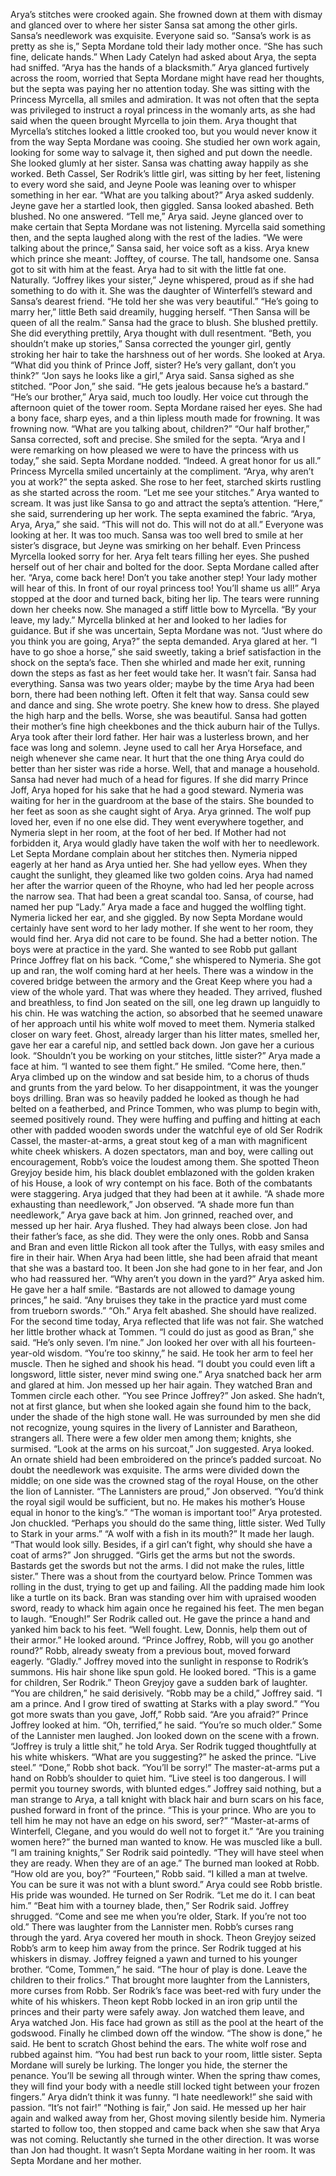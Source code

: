 Arya’s stitches were crooked again.
She frowned down at them with dismay and glanced over to where her sister Sansa sat among the other girls. Sansa’s needlework was exquisite.
Everyone said so. “Sansa’s work is as pretty as she is,” Septa Mordane told their lady mother once. “She has such fine, delicate hands.” When Lady Catelyn had asked about Arya, the septa had sniffed. “Arya has the hands of a blacksmith.”
Arya glanced furtively across the room, worried that Septa Mordane might have read her thoughts, but the septa was paying her no attention today. She was sitting with the Princess Myrcella, all smiles and admiration.
It was not often that the septa was privileged to instruct a royal princess in the womanly arts, as she had said when the queen brought Myrcella to join them. Arya thought that Myrcella’s stitches looked a little crooked too, but you would never know it from the way Septa Mordane was cooing.
She studied her own work again, looking for some way to salvage it, then sighed and put down the needle. She looked glumly at her sister. Sansa was chatting away happily as she worked. Beth Cassel, Ser Rodrik’s little girl, was sitting by her feet, listening to every word she said, and Jeyne Poole was leaning over to whisper something in her ear.
“What are you talking about?” Arya asked suddenly.
Jeyne gave her a startled look, then giggled. Sansa looked abashed.
Beth blushed. No one answered.
“Tell me,” Arya said.
Jeyne glanced over to make certain that Septa Mordane was not listening. Myrcella said something then, and the septa laughed along with the rest of the ladies.
“We were talking about the prince,” Sansa said, her voice soft as a kiss.
Arya knew which prince she meant: Jofftey, of course. The tall, handsome one. Sansa got to sit with him at the feast. Arya had to sit with the little fat one. Naturally.
“Joffrey likes your sister,” Jeyne whispered, proud as if she had something to do with it. She was the daughter of Winterfell’s steward and Sansa’s dearest friend. “He told her she was very beautiful.”
“He’s going to marry her,” little Beth said dreamily, hugging herself.
“Then Sansa will be queen of all the realm.”
Sansa had the grace to blush. She blushed prettily. She did everything prettily, Arya thought with dull resentment. “Beth, you shouldn’t make up stories,” Sansa corrected the younger girl, gently stroking her hair to take the harshness out of her words. She looked at Arya. “What did you think of Prince Joff, sister? He’s very gallant, don’t you think?”
“Jon says he looks like a girl,” Arya said.
Sansa sighed as she stitched. “Poor Jon,” she said. “He gets jealous because he’s a bastard.”
“He’s our brother,” Arya said, much too loudly. Her voice cut through the afternoon quiet of the tower room.
Septa Mordane raised her eyes. She had a bony face, sharp eyes, and a thin lipless mouth made for frowning. It was frowning now. “What are you talking about, children?”
“Our half brother,” Sansa corrected, soft and precise. She smiled for the septa. “Arya and I were remarking on how pleased we were to have the princess with us today,” she said.
Septa Mordane nodded. “Indeed. A great honor for us all.” Princess Myrcella smiled uncertainly at the compliment. “Arya, why aren’t you at work?” the septa asked. She rose to her feet, starched skirts rustling as she started across the room. “Let me see your stitches.”
Arya wanted to scream. It was just like Sansa to go and attract the septa’s attention. “Here,” she said, surrendering up her work.
The septa examined the fabric. “Arya, Arya, Arya,” she said. “This will not do. This will not do at all.”
Everyone was looking at her. It was too much. Sansa was too well bred to smile at her sister’s disgrace, but Jeyne was smirking on her behalf. Even Princess Myrcella looked sorry for her. Arya felt tears filling her eyes. She pushed herself out of her chair and bolted for the door.
Septa Mordane called after her. “Arya, come back here! Don’t you take another step! Your lady mother will hear of this. In front of our royal princess too! You’ll shame us all!”
Arya stopped at the door and turned back, biting her lip. The tears were running down her cheeks now. She managed a stiff little bow to Myrcella.
“By your leave, my lady.”
Myrcella blinked at her and looked to her ladies for guidance. But if she was uncertain, Septa Mordane was not. “Just where do you think you are going, Arya?” the septa demanded.
Arya glared at her. “I have to go shoe a horse,” she said sweetly, taking a brief satisfaction in the shock on the septa’s face. Then she whirled and made her exit, running down the steps as fast as her feet would take her.
It wasn’t fair. Sansa had everything. Sansa was two years older; maybe by the time Arya had been born, there had been nothing left. Often it felt that way. Sansa could sew and dance and sing. She wrote poetry. She knew how to dress. She played the high harp and the bells. Worse, she was beautiful. Sansa had gotten their mother’s fine high cheekbones and the thick auburn hair of the Tullys. Arya took after their lord father. Her hair was a lusterless brown, and her face was long and solemn. Jeyne used to call her Arya Horseface, and neigh whenever she came near. It hurt that the one thing Arya could do better than her sister was ride a horse. Well, that and manage a household. Sansa had never had much of a head for figures.
If she did marry Prince Joff, Arya hoped for his sake that he had a good steward.
Nymeria was waiting for her in the guardroom at the base of the stairs.
She bounded to her feet as soon as she caught sight of Arya. Arya grinned.
The wolf pup loved her, even if no one else did. They went everywhere together, and Nymeria slept in her room, at the foot of her bed. If Mother had not forbidden it, Arya would gladly have taken the wolf with her to needlework. Let Septa Mordane complain about her stitches then.
Nymeria nipped eagerly at her hand as Arya untied her. She had yellow eyes. When they caught the sunlight, they gleamed like two golden coins.
Arya had named her after the warrior queen of the Rhoyne, who had led her people across the narrow sea. That had been a great scandal too. Sansa, of course, had named her pup “Lady.” Arya made a face and hugged the wolfling tight. Nymeria licked her ear, and she giggled.
By now Septa Mordane would certainly have sent word to her lady mother. If she went to her room, they would find her. Arya did not care to be found. She had a better notion. The boys were at practice in the yard.
She wanted to see Robb put gallant Prince Joffrey flat on his back. “Come,” she whispered to Nymeria. She got up and ran, the wolf coming hard at her heels.
There was a window in the covered bridge between the armory and the Great Keep where you had a view of the whole yard. That was where they headed.
They arrived, flushed and breathless, to find Jon seated on the sill, one leg drawn up languidly to his chin. He was watching the action, so absorbed that he seemed unaware of her approach until his white wolf moved to meet them. Nymeria stalked closer on wary feet. Ghost, already larger than his litter mates, smelled her, gave her ear a careful nip, and settled back down.
Jon gave her a curious look. “Shouldn’t you be working on your stitches, little sister?”
Arya made a face at him. “I wanted to see them fight.”
He smiled. “Come here, then.”
Arya climbed up on the window and sat beside him, to a chorus of thuds and grunts from the yard below.
To her disappointment, it was the younger boys drilling. Bran was so heavily padded he looked as though he had belted on a featherbed, and Prince Tommen, who was plump to begin with, seemed positively round.
They were huffing and puffing and hitting at each other with padded wooden swords under the watchful eye of old Ser Rodrik Cassel, the master-at-arms, a great stout keg of a man with magnificent white cheek whiskers. A dozen spectators, man and boy, were calling out encouragement, Robb’s voice the loudest among them. She spotted Theon Greyjoy beside him, his black doublet emblazoned with the golden kraken of his House, a look of wry contempt on his face. Both of the combatants were staggering. Arya judged that they had been at it awhile.
“A shade more exhausting than needlework,” Jon observed.
“A shade more fun than needlework,” Arya gave back at him. Jon grinned, reached over, and messed up her hair. Arya flushed. They had always been close. Jon had their father’s face, as she did. They were the only ones. Robb and Sansa and Bran and even little Rickon all took after the Tullys, with easy smiles and fire in their hair. When Arya had been little, she had been afraid that meant that she was a bastard too. It been Jon she had gone to in her fear, and Jon who had reassured her.
“Why aren’t you down in the yard?” Arya asked him.
He gave her a half smile. “Bastards are not allowed to damage young princes,” he said. “Any bruises they take in the practice yard must come from trueborn swords.”
“Oh.” Arya felt abashed. She should have realized. For the second time today, Arya reflected that life was not fair.
She watched her little brother whack at Tommen. “I could do just as good as Bran,” she said. “He’s only seven. I’m nine.”
Jon looked her over with all his fourteen-year-old wisdom. “You’re too skinny,” he said. He took her arm to feel her muscle. Then he sighed and shook his head. “I doubt you could even lift a longsword, little sister, never mind swing one.”
Arya snatched back her arm and glared at him. Jon messed up her hair again. They watched Bran and Tommen circle each other.
“You see Prince Joffrey?” Jon asked.
She hadn’t, not at first glance, but when she looked again she found him to the back, under the shade of the high stone wall. He was surrounded by men she did not recognize, young squires in the livery of Lannister and Baratheon, strangers all. There were a few older men among them; knights, she surmised.
“Look at the arms on his surcoat,” Jon suggested.
Arya looked. An ornate shield had been embroidered on the prince’s padded surcoat. No doubt the needlework was exquisite. The arms were divided down the middle; on one side was the crowned stag of the royal House, on the other the lion of Lannister.
“The Lannisters are proud,” Jon observed. “You’d think the royal sigil would be sufficient, but no. He makes his mother’s House equal in honor to the king’s.”
“The woman is important too!” Arya protested.
Jon chuckled. “Perhaps you should do the same thing, little sister. Wed Tully to Stark in your arms.”
“A wolf with a fish in its mouth?” It made her laugh. “That would look silly. Besides, if a girl can’t fight, why should she have a coat of arms?”
Jon shrugged. “Girls get the arms but not the swords. Bastards get the swords but not the arms. I did not make the rules, little sister.”
There was a shout from the courtyard below. Prince Tommen was rolling in the dust, trying to get up and failing. All the padding made him look like a turtle on its back. Bran was standing over him with upraised wooden sword, ready to whack him again once he regained his feet. The men began to laugh.
“Enough!” Ser Rodrik called out. He gave the prince a hand and yanked him back to his feet. “Well fought. Lew, Donnis, help them out of their armor.” He looked around. “Prince Joffrey, Robb, will you go another round?”
Robb, already sweaty from a previous bout, moved forward eagerly.
“Gladly.”
Joffrey moved into the sunlight in response to Rodrik’s summons. His hair shone like spun gold. He looked bored. “This is a game for children, Ser Rodrik.”
Theon Greyjoy gave a sudden bark of laughter. “You are children,” he said derisively.
“Robb may be a child,” Joffrey said. “I am a prince. And I grow tired of swatting at Starks with a play sword.”
“You got more swats than you gave, Joff,” Robb said. “Are you afraid?”
Prince Joffrey looked at him. “Oh, terrified,” he said. “You’re so much older.” Some of the Lannister men laughed.
Jon looked down on the scene with a frown. “Joffrey is truly a little shit,” he told Arya.
Ser Rodrik tugged thoughtfully at his white whiskers. “What are you suggesting?” he asked the prince.
“Live steel.”
“Done,” Robb shot back. “You’ll be sorry!”
The master-at-arms put a hand on Robb’s shoulder to quiet him. “Live steel is too dangerous. I will permit you tourney swords, with blunted edges.”
Joffrey said nothing, but a man strange to Arya, a tall knight with black hair and burn scars on his face, pushed forward in front of the prince. “This is your prince. Who are you to tell him he may not have an edge on his sword, ser?”
“Master-at-arms of Winterfell, Clegane, and you would do well not to forget it.”
“Are you training women here?” the burned man wanted to know. He was muscled like a bull.
“I am training knights,” Ser Rodrik said pointedly. “They will have steel when they are ready. When they are of an age.”
The burned man looked at Robb. “How old are you, boy?”
“Fourteen,” Robb said.
“I killed a man at twelve. You can be sure it was not with a blunt sword.”
Arya could see Robb bristle. His pride was wounded. He turned on Ser Rodrik. “Let me do it. I can beat him.”
“Beat him with a tourney blade, then,” Ser Rodrik said.
Joffrey shrugged. “Come and see me when you’re older, Stark. If you’re not too old.” There was laughter from the Lannister men.
Robb’s curses rang through the yard. Arya covered her mouth in shock.
Theon Greyjoy seized Robb’s arm to keep him away from the prince. Ser Rodrik tugged at his whiskers in dismay.
Joffrey feigned a yawn and turned to his younger brother. “Come, Tommen,” he said. “The hour of play is done. Leave the children to their frolics.”
That brought more laughter from the Lannisters, more curses from Robb. Ser Rodrik’s face was beet-red with fury under the white of his whiskers. Theon kept Robb locked in an iron grip until the princes and their party were safely away.
Jon watched them leave, and Arya watched Jon. His face had grown as still as the pool at the heart of the godswood. Finally he climbed down off the window. “The show is done,” he said. He bent to scratch Ghost behind the ears. The white wolf rose and rubbed against him. “You had best run back to your room, little sister. Septa Mordane will surely be lurking. The longer you hide, the sterner the penance. You’ll be sewing all through winter. When the spring thaw comes, they will find your body with a needle still locked tight between your frozen fingers.”
Arya didn’t think it was funny. “I hate needlework!” she said with passion. “It’s not fair!”
“Nothing is fair,” Jon said. He messed up her hair again and walked away from her, Ghost moving silently beside him. Nymeria started to follow too, then stopped and came back when she saw that Arya was not coming.
Reluctantly she turned in the other direction.
It was worse than Jon had thought. It wasn’t Septa Mordane waiting in her room. It was Septa Mordane and her mother.
